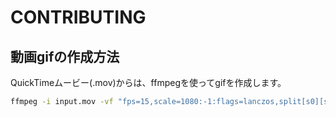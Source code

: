 # CONTRIBUTING

## 動画gifの作成方法

QuickTimeムービー(.mov)からは、ffmpegを使ってgifを作成します。

```bash
ffmpeg -i input.mov -vf "fps=15,scale=1080:-1:flags=lanczos,split[s0][s1];[s0]palettegen[p];[s1][p]paletteuse=dither=sierra2_4a" -loop 0 output.gif
```
